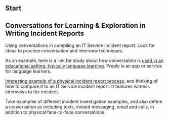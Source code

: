 ## Start

Conversations for Learning & Exploration in Writing Incident Reports
--
Using conversations in compiling an IT Service incident report. Look for ideas to practice conversation and interview techniques.

As an example, here is a link for study about how conversation is [used in an educational setting, typically language learning](https://preply.com/?campaignid=11945301980&network=g&adgroupid=118721496713&keyword=language%20school&matchtype=b&creative=588921211390&targetid=kwd-10025506&placement=&loc_physical_ms=1009298&device=c&utm_source=google&utm_medium=cpc&utm_term=language%20school&utm_campaign=stu_sem_generic_web_0_eng_jp_multiplesub_xx&hsa_acc=8549349749&hsa_cam=11945301980&hsa_grp=118721496713&hsa_ad=588921211390&hsa_src=g&hsa_tgt=kwd-10025506&hsa_kw=language%20school&hsa_mt=b&hsa_net=adwords&hsa_ver=3&gad_source=1). Preply is an app or service for language learners.


[Interesting example of a physical incident report process](https://www.wolterskluwer.com/en/expert-insights/guidelines-for-witness-interviews-during-an-incident-investigation), and thinking of how to compare it to an IT Service incident report. It features witness interviews to the incident.

Take examples of different incident investigation examples, and also define a conversation as including texts, instant messaging, email and calls, in addition to physical face-to-face conversations.